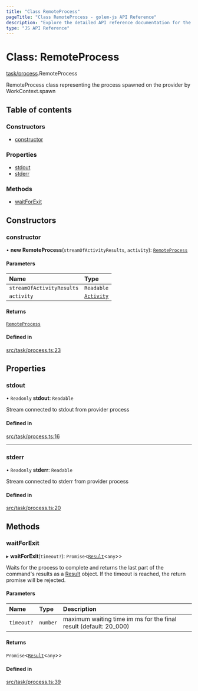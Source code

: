 ```yaml
---
title: "Class RemoteProcess"
pageTitle: "Class RemoteProcess - golem-js API Reference"
description: "Explore the detailed API reference documentation for the Class RemoteProcess within the golem-js SDK for the Golem Network."
type: "JS API Reference"
---
```

# Class: RemoteProcess

[task/process](../modules/task_process).RemoteProcess

RemoteProcess class representing the process spawned on the provider by WorkContext.spawn

## Table of contents

### Constructors

- [constructor](task_process.RemoteProcess#constructor)

### Properties

- [stdout](task_process.RemoteProcess#stdout)
- [stderr](task_process.RemoteProcess#stderr)

### Methods

- [waitForExit](task_process.RemoteProcess#waitforexit)

## Constructors

### constructor

• **new RemoteProcess**(`streamOfActivityResults`, `activity`): [`RemoteProcess`](task_process.RemoteProcess)

#### Parameters

| Name | Type |
| :------ | :------ |
| `streamOfActivityResults` | `Readable` |
| `activity` | [`Activity`](activity_activity.Activity) |

#### Returns

[`RemoteProcess`](task_process.RemoteProcess)

#### Defined in

[src/task/process.ts:23](https://github.com/golemfactory/golem-js/blob/22da85c/src/task/process.ts#L23)

## Properties

### stdout

• `Readonly` **stdout**: `Readable`

Stream connected to stdout from provider process

#### Defined in

[src/task/process.ts:16](https://github.com/golemfactory/golem-js/blob/22da85c/src/task/process.ts#L16)

___

### stderr

• `Readonly` **stderr**: `Readable`

Stream connected to stderr from provider process

#### Defined in

[src/task/process.ts:20](https://github.com/golemfactory/golem-js/blob/22da85c/src/task/process.ts#L20)

## Methods

### waitForExit

▸ **waitForExit**(`timeout?`): `Promise`\<[`Result`](activity_results.Result)\<`any`\>\>

Waits for the process to complete and returns the last part of the command's results as a [Result](activity_results.Result) object.
If the timeout is reached, the return promise will be rejected.

#### Parameters

| Name | Type | Description |
| :------ | :------ | :------ |
| `timeout?` | `number` | maximum waiting time im ms for the final result (default: 20_000) |

#### Returns

`Promise`\<[`Result`](activity_results.Result)\<`any`\>\>

#### Defined in

[src/task/process.ts:39](https://github.com/golemfactory/golem-js/blob/22da85c/src/task/process.ts#L39)
